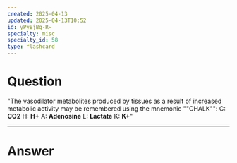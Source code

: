 ```yaml
---
created: 2025-04-13
updated: 2025-04-13T10:52
id: yPyBjBq-R~
specialty: misc
specialty_id: 58
type: flashcard
---
```


# Question
"The vasodilator metabolites produced by tissues as a result of increased metabolic activity may be remembered using the mnemonic ""CHALK"":   C: **CO2** H: **H+** A: **Adenosine** L: **Lactate** K: **K+**"

---

# Answer
